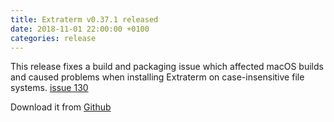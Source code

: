 ```yaml
---
title: Extraterm v0.37.1 released
date: 2018-11-01 22:00:00 +0100
categories: release
---
```


This release fixes a build and packaging issue which affected macOS builds and caused problems when installing Extraterm on case-insensitive file systems. [issue 130](https://github.com/sedwards2009/extraterm/issues/130)

Download it from [Github](https://github.com/sedwards2009/extraterm/releases/tag/v0.37.1)
